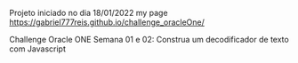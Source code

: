 Projeto iniciado no dia 18/01/2022
my page https://gabriel777reis.github.io/challenge_oracleOne/

Challenge Oracle ONE Semana 01 e 02:
Construa um decodificador de texto com Javascript
